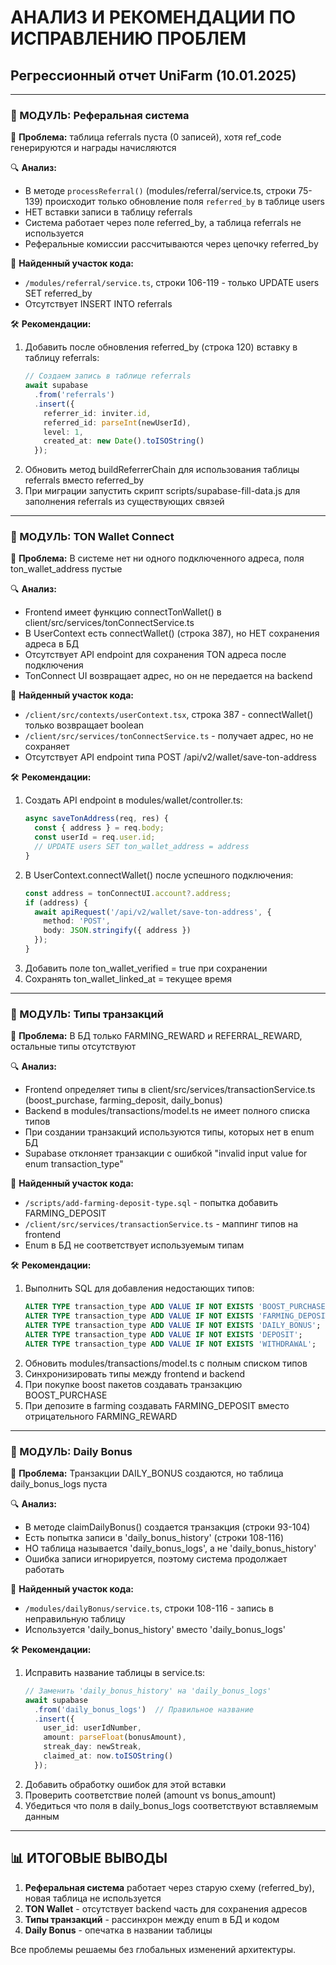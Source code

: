 # АНАЛИЗ И РЕКОМЕНДАЦИИ ПО ИСПРАВЛЕНИЮ ПРОБЛЕМ
## Регрессионный отчет UniFarm (10.01.2025)

---

### 🔧 МОДУЛЬ: Реферальная система

📌 **Проблема:** таблица referrals пуста (0 записей), хотя ref_code генерируются и награды начисляются

🔍 **Анализ:** 
- В методе `processReferral()` (modules/referral/service.ts, строки 75-139) происходит только обновление поля `referred_by` в таблице users
- НЕТ вставки записи в таблицу referrals
- Система работает через поле referred_by, а таблица referrals не используется
- Реферальные комиссии рассчитываются через цепочку referred_by

📁 **Найденный участок кода:**
- `/modules/referral/service.ts`, строки 106-119 - только UPDATE users SET referred_by
- Отсутствует INSERT INTO referrals

🛠 **Рекомендации:**
1. Добавить после обновления referred_by (строка 120) вставку в таблицу referrals:
   ```typescript
   // Создаем запись в таблице referrals
   await supabase
     .from('referrals')
     .insert({
       referrer_id: inviter.id,
       referred_id: parseInt(newUserId),
       level: 1,
       created_at: new Date().toISOString()
     });
   ```
2. Обновить метод buildReferrerChain для использования таблицы referrals вместо referred_by
3. При миграции запустить скрипт scripts/supabase-fill-data.js для заполнения referrals из существующих связей

---

### 🔧 МОДУЛЬ: TON Wallet Connect

📌 **Проблема:** В системе нет ни одного подключенного адреса, поля ton_wallet_address пустые

🔍 **Анализ:**
- Frontend имеет функцию connectTonWallet() в client/src/services/tonConnectService.ts
- В UserContext есть connectWallet() (строка 387), но НЕТ сохранения адреса в БД
- Отсутствует API endpoint для сохранения TON адреса после подключения
- TonConnect UI возвращает адрес, но он не передается на backend

📁 **Найденный участок кода:**
- `/client/src/contexts/userContext.tsx`, строка 387 - connectWallet() только возвращает boolean
- `/client/src/services/tonConnectService.ts` - получает адрес, но не сохраняет
- Отсутствует API endpoint типа POST /api/v2/wallet/save-ton-address

🛠 **Рекомендации:**
1. Создать API endpoint в modules/wallet/controller.ts:
   ```typescript
   async saveTonAddress(req, res) {
     const { address } = req.body;
     const userId = req.user.id;
     // UPDATE users SET ton_wallet_address = address
   }
   ```
2. В UserContext.connectWallet() после успешного подключения:
   ```typescript
   const address = tonConnectUI.account?.address;
   if (address) {
     await apiRequest('/api/v2/wallet/save-ton-address', {
       method: 'POST',
       body: JSON.stringify({ address })
     });
   }
   ```
3. Добавить поле ton_wallet_verified = true при сохранении
4. Сохранять ton_wallet_linked_at = текущее время

---

### 🔧 МОДУЛЬ: Типы транзакций

📌 **Проблема:** В БД только FARMING_REWARD и REFERRAL_REWARD, остальные типы отсутствуют

🔍 **Анализ:**
- Frontend определяет типы в client/src/services/transactionService.ts (boost_purchase, farming_deposit, daily_bonus)
- Backend в modules/transactions/model.ts не имеет полного списка типов
- При создании транзакций используются типы, которых нет в enum БД
- Supabase отклоняет транзакции с ошибкой "invalid input value for enum transaction_type"

📁 **Найденный участок кода:**
- `/scripts/add-farming-deposit-type.sql` - попытка добавить FARMING_DEPOSIT
- `/client/src/services/transactionService.ts` - маппинг типов на frontend
- Enum в БД не соответствует используемым типам

🛠 **Рекомендации:**
1. Выполнить SQL для добавления недостающих типов:
   ```sql
   ALTER TYPE transaction_type ADD VALUE IF NOT EXISTS 'BOOST_PURCHASE';
   ALTER TYPE transaction_type ADD VALUE IF NOT EXISTS 'FARMING_DEPOSIT';
   ALTER TYPE transaction_type ADD VALUE IF NOT EXISTS 'DAILY_BONUS';
   ALTER TYPE transaction_type ADD VALUE IF NOT EXISTS 'DEPOSIT';
   ALTER TYPE transaction_type ADD VALUE IF NOT EXISTS 'WITHDRAWAL';
   ```
2. Обновить modules/transactions/model.ts с полным списком типов
3. Синхронизировать типы между frontend и backend
4. При покупке boost пакетов создавать транзакцию BOOST_PURCHASE
5. При депозите в farming создавать FARMING_DEPOSIT вместо отрицательного FARMING_REWARD

---

### 🔧 МОДУЛЬ: Daily Bonus

📌 **Проблема:** Транзакции DAILY_BONUS создаются, но таблица daily_bonus_logs пуста

🔍 **Анализ:**
- В методе claimDailyBonus() создается транзакция (строки 93-104)
- Есть попытка записи в 'daily_bonus_history' (строки 108-116)
- НО таблица называется 'daily_bonus_logs', а не 'daily_bonus_history'
- Ошибка записи игнорируется, поэтому система продолжает работать

📁 **Найденный участок кода:**
- `/modules/dailyBonus/service.ts`, строки 108-116 - запись в неправильную таблицу
- Используется 'daily_bonus_history' вместо 'daily_bonus_logs'

🛠 **Рекомендации:**
1. Исправить название таблицы в service.ts:
   ```typescript
   // Заменить 'daily_bonus_history' на 'daily_bonus_logs'
   await supabase
     .from('daily_bonus_logs')  // Правильное название
     .insert({
       user_id: userIdNumber,
       amount: parseFloat(bonusAmount),
       streak_day: newStreak,
       claimed_at: now.toISOString()
     });
   ```
2. Добавить обработку ошибок для этой вставки
3. Проверить соответствие полей (amount vs bonus_amount)
4. Убедиться что поля в daily_bonus_logs соответствуют вставляемым данным

---

## 📊 ИТОГОВЫЕ ВЫВОДЫ

1. **Реферальная система** работает через старую схему (referred_by), новая таблица не используется
2. **TON Wallet** - отсутствует backend часть для сохранения адресов
3. **Типы транзакций** - рассинхрон между enum в БД и кодом
4. **Daily Bonus** - опечатка в названии таблицы

Все проблемы решаемы без глобальных изменений архитектуры.